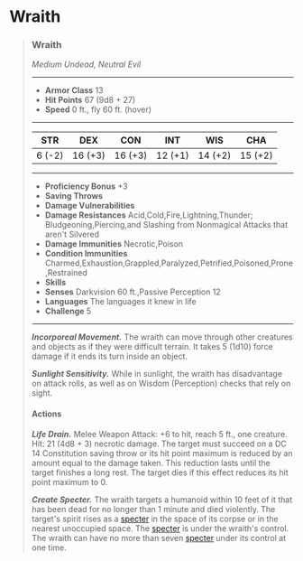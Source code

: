 # Wraith

>### Wraith
>*Medium Undead, Neutral Evil*
>___
>- **Armor Class** 13
>- **Hit Points** 67 (9d8 + 27)
>- **Speed** 0 ft., fly 60 ft. (hover)
>___
>|**STR**|**DEX**|**CON**|**INT**|**WIS**|**CHA**|
>|:---:|:---:|:---:|:---:|:---:|:---:|
>|6 (-2)|16 (+3)|16 (+3)|12 (+1)|14 (+2)|15 (+2)|
>
>___
>- **Proficiency Bonus** +3
>- **Saving Throws** 
>- **Damage Vulnerabilities** 
>- **Damage Resistances** Acid,Cold,Fire,Lightning,Thunder; Bludgeoning,Piercing,and Slashing from Nonmagical Attacks that aren't Silvered
>- **Damage Immunities** Necrotic,Poison
>- **Condition Immunities** Charmed,Exhaustion,Grappled,Paralyzed,Petrified,Poisoned,Prone,Restrained
>- **Skills** 
>- **Senses** Darkvision 60 ft.,Passive Perception 12
>- **Languages** The languages it knew in life
>- **Challenge** 5
>___
>***Incorporeal Movement.*** The wraith can move through other creatures and objects as if they were difficult terrain. It takes 5 (1d10) force damage if it ends its turn inside an object.
>
>***Sunlight Sensitivity.*** While in sunlight, the wraith has disadvantage on attack rolls, as well as on Wisdom (Perception) checks that rely on sight.
>
>#### Actions
>***Life Drain.*** Melee Weapon Attack: +6 to hit, reach 5 ft., one creature. Hit: 21 (4d8 + 3) necrotic damage. The target must succeed on a DC 14 Constitution saving throw or its hit point maximum is reduced by an amount equal to the damage taken. This reduction lasts until the target finishes a long rest. The target dies if this effect reduces its hit point maximum to 0.
>
>***Create Specter.*** The wraith targets a humanoid within 10 feet of it that has been dead for no longer than 1 minute and died violently. The target's spirit rises as a [specter](Specter.md) in the space of its corpse or in the nearest unoccupied space. The [specter](Specter.md) is under the wraith's control. The wraith can have no more than seven [specter](Specter.md) under its control at one time.
>
